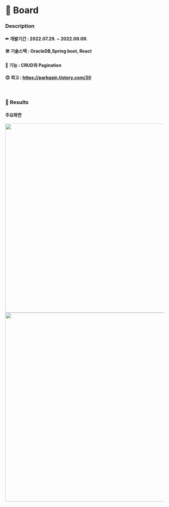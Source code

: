 # 📕 Board



### Description

####  ✏ 개발기간 : 2022.07.29. ~ 2022.09.09.
####  🛠 기술스택 :  OracleDB,Spring boot, React
####  🎨 기능 : CRUD와 Pagination 
####  😊 회고 : https://parkgain.tistory.com/30
<br/>


### 🚀 Results
#### 주요화면
<img src="https://user-images.githubusercontent.com/84880886/205237446-195a9bee-7547-40d1-acd2-c75e4c7a2081.png" width="600px"/>
<img src="https://user-images.githubusercontent.com/84880886/205237889-e1eb1490-a228-4022-82ef-01e9a36142a0.png" width="600px"/>




